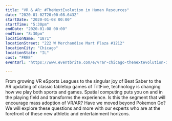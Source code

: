 ```yaml
---
title: "VR & AR: #TheNextEvolution in Human Resources"
date: "2020-01-02T20:00:08.643Z"
startDate: "2020-01-08 00:00"
startTime: "5:30pm"
endDate: "2020-01-08 00:00"
endTime: "8:30pm"
locationName: "1871"
locationStreet: "222 W Merchandise Mart Plaza #1212"
locationCity: "Chicago"
locationState: "IL"
cost: "FREE"
eventUrl: "https://www.eventbrite.com/e/vrar-chicago-thenextevolution-in-human-resources-tickets-85596753193"

---
```


From growing VR eSports Leagues to the singular joy of Beat Saber to the AR updating of classic tabletop games of TiltFive, technology is changing how we play both sports and games. Spatial computing puts you on and in the playing field and transforms the experience. Is this the segment that will encourage mass adoption of VR/AR? Have we moved beyond Pokemon Go? We will explore these questions and more with our experts who are at the forefront of these new athletic and entertainment horizons.

